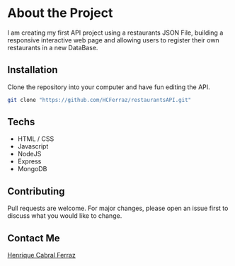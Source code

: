 # About the Project

I am creating my first API project using a restaurants JSON File, building a responsive interactive web page and allowing users to register their own restaurants in a new DataBase. 

## Installation

Clone the repository into your computer and have fun editing the API.

```bash
git clone "https://github.com/HCFerraz/restaurantsAPI.git"
```
## Techs
- HTML / CSS
- Javascript
- NodeJS
- Express
- MongoDB

## Contributing

Pull requests are welcome. For major changes, please open an issue first to discuss what you would like to change.

## Contact Me
[Henrique Cabral Ferraz](https://www.linkedin.com/in/henrique-cabral-ferraz-8b2b68163/)